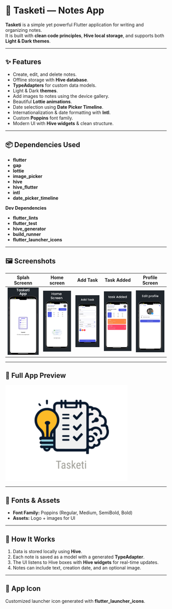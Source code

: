 # 📒 Tasketi — Notes App  

**Tasketi** is a simple yet powerful Flutter application for writing and organizing notes.  
It is built with **clean code principles**, **Hive local storage**, and supports both **Light & Dark themes**.  

---

## ✨ Features  
- Create, edit, and delete notes.  
- Offline storage with **Hive database**.  
- **TypeAdapters** for custom data models.  
- Light & Dark **themes**.  
- Add images to notes using the device gallery.  
- Beautiful **Lottie animations**.  
- Date selection using **Date Picker Timeline**.  
- Internationalization & date formatting with **Intl**.  
- Custom **Poppins** font family.  
- Modern UI with **Hive widgets** & clean structure.  

---

## 📦 Dependencies Used  
- **flutter**  
- **gap**  
- **lottie**  
- **image_picker**  
- **hive**  
- **hive_flutter**  
- **intl**  
- **date_picker_timeline**  

**Dev Dependencies**  
- **flutter_lints**  
- **flutter_test**  
- **hive_generator**  
- **build_runner**  
- **flutter_launcher_icons**  

---

## 🖼️ Screenshots  

|Splah Screenn | Home screen | Add Task | Task Added| Profile Screen |
|-------------|-----------|--------------|----------|----------|
| ![splash](assets/images/1.png) | ![Home](assets/images/2.png) | ![Add](assets/images/3.png) | ![Added](assets/images/4.png) | ![Profile](assets/images/5.png) |

---

## 📱 Full App Preview  

![App Preview](assets/images/logo.png)  

---

## 🎨 Fonts & Assets  
- **Font Family:** Poppins (Regular, Medium, SemiBold, Bold)  
- **Assets:** Logo + images for UI  

---

## 🚀 How It Works  
1. Data is stored locally using **Hive**.  
2. Each note is saved as a model with a generated **TypeAdapter**.  
3. The UI listens to Hive boxes with **Hive widgets** for real-time updates.  
4. Notes can include text, creation date, and an optional image.  

---

## 📱 App Icon  
Customized launcher icon generated with **flutter_launcher_icons**.  
